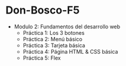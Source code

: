 # Don-Bosco-F5
* Modulo 2: Fundamentos del desarrollo web
   * Práctica 1: Los 3 botones
   * Práctica 2: Menú básico
   * Práctica 3: Tarjeta básica
   * Práctica 4: Página HTML & CSS básica
   * Práctica 5: Flex